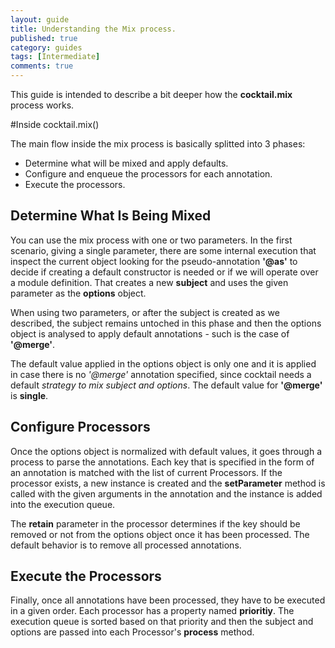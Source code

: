 ```yaml
---
layout: guide
title: Understanding the Mix process.
published: true
category: guides
tags: [Intermediate]
comments: true
---
```

 
This guide is intended to describe a bit deeper how the **cocktail.mix** process works.

#Inside cocktail.mix()

The main flow inside the mix process is basically splitted into 3 phases: 

- Determine what will be mixed and apply defaults.
- Configure and enqueue the processors for each annotation.
- Execute the processors.

## Determine What Is Being Mixed

You can use the mix process with one or two parameters. In the first scenario, giving a single parameter, there are some internal execution that inspect the current object looking for the pseudo-annotation **'@as'** to decide if creating a default constructor is needed or if we will operate over a module definition. That creates a new **subject** and uses the given parameter as the **options** object.

When using two parameters, or after the subject is created as we described, the subject remains untoched in this phase and then the options object is analysed to apply default annotations - such is the case of **'@merge'**.

The default value applied in the options object is only one and it is applied in case there is no _'@merge'_ annotation specified, since cocktail needs a default _strategy to mix subject and options_. The default value for **'@merge'** is **single**.

## Configure Processors

Once the options object is normalized with default values, it goes through a process to parse the annotations. Each key that is specified in the form of an annotation is matched with the list of current Processors. If the processor exists, a new instance is created and the **setParameter** method is called with the given arguments in the annotation and the instance is added into the execution queue.

The **retain** parameter in the processor determines if the key should be removed or not from the options object once it has been processed. The default behavior is to remove all processed annotations.

## Execute the Processors

Finally, once all annotations have been processed, they have to be executed in a given order. Each processor has a property named **prioritiy**. The execution queue is sorted based on that priority and then the subject and options are passed into each Processor's **process** method.

